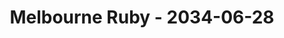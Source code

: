 ---
layout: post
title: Melbourne Ruby - 2034-06-28
datetime: 2034-06-28 18:00:00.000000000 -04:00
name: Melbourne Ruby
external_url: https://www.meetup.com/Ruby-On-Rails-Oceania-Melbourne/events/268079409/
---
